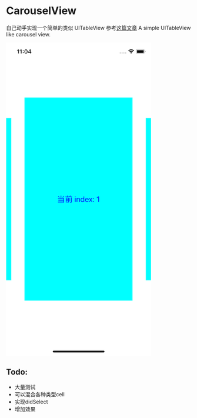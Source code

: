 # CarouselView

自己动手实现一个简单的类似 UITableView 参考[这篇文章](https://www.pupboss.com/uitableview-internal-implementation/)
A simple UITableView like carousel view.

![](./sample.png)

## Todo:

- 大量测试 
- 可以混合各种类型cell
- 实现didSelect
- 增加效果
